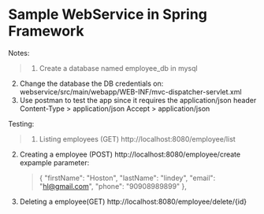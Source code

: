 Sample WebService in Spring Framework
==========
Notes:
>1. Create a database named employee_db in mysql
2. Change the database the DB credentials on:
   webservice/src/main/webapp/WEB-INF/mvc-dispatcher-servlet.xml
3. Use postman to test the app since it requires the application/json header
    Content-Type > application/json
    Accept       > application/json


Testing:
>1. Listing employees (GET)
    http://localhost:8080/employee/list
2. Creating a employee (POST)
    http://localhost:8080/employee/create
    expample parameter: 
   >{
    "firstName": "Hoston",
    "lastName": "lindey",
    "email": "hl@gmail.com",
    "phone": "90908989899"
    },
3. Deleting a employee(GET)
   http://localhost:8080/employee/delete/{id}
